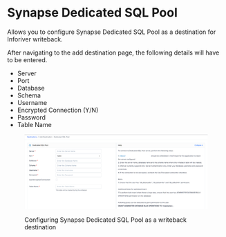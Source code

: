 # Synapse Dedicated SQL Pool

Allows you to configure Synapse Dedicated SQL Pool as a destination for Inforiver writeback.&#x20;

After navigating to the add destination page, the following details will have to be entered.&#x20;

* Server&#x20;
* Port
* Database
* Schema
* Username
* Encrypted Connection (Y/N)
* Password
* Table Name

<figure><img src="../../../.gitbook/assets/image (52).png" alt=""><figcaption><p>Configuring Synapse Dedicated SQL Pool as a writeback destination</p></figcaption></figure>

##
